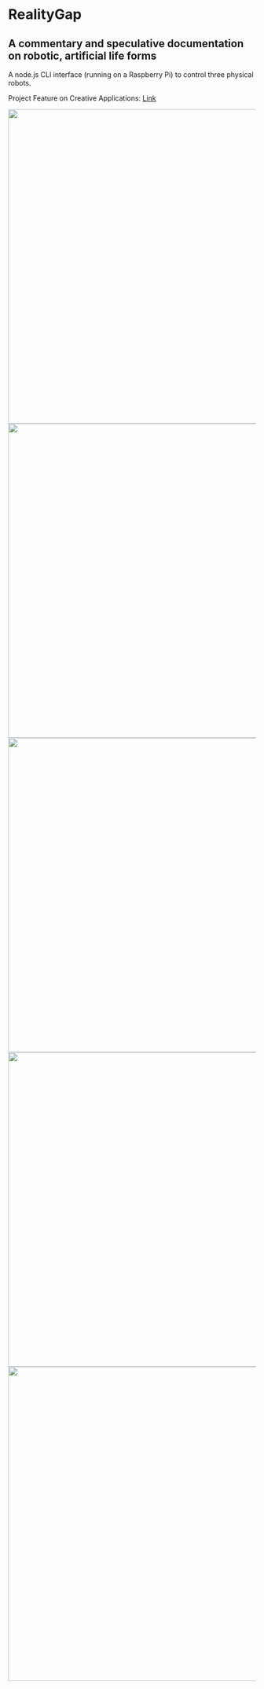 # RealityGap
## A commentary and speculative documentation on robotic, artificial life forms

A node.js CLI interface (running on a Raspberry Pi) to control three physical robots.

Project Feature on Creative Applications: [Link](www.creativeapplications.net/arduino-2/the-reality-gap-a-commentary-and-speculative-documentation-on-robotic-artificial-life-forms/)

<img src="https://github.com/riccardolardi/riccardolardi.github.io/blob/master/img/realitygap1.jpg" width="640">
<img src="https://github.com/riccardolardi/riccardolardi.github.io/blob/master/img/realitygap2.jpg" width="640">
<img src="https://github.com/riccardolardi/riccardolardi.github.io/blob/master/img/realitygap3.jpg" width="640">
<img src="https://github.com/riccardolardi/riccardolardi.github.io/blob/master/img/realitygap8.jpg" width="640">
<img src="https://github.com/riccardolardi/riccardolardi.github.io/blob/master/img/realitygap10.jpg" width="640">
